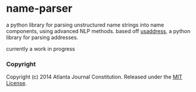 name-parser
=================
a python library for parsing unstructured name strings into name components, using advanced NLP methods. based off [usaddress](https://github.com/datamade/usaddress), a python library for parsing addresses.

currently a work in progress

### Copyright

Copyright (c) 2014 Atlanta Journal Constitution. Released under the [MIT License](https://github.com/datamade/usaddress/blob/master/LICENSE).
